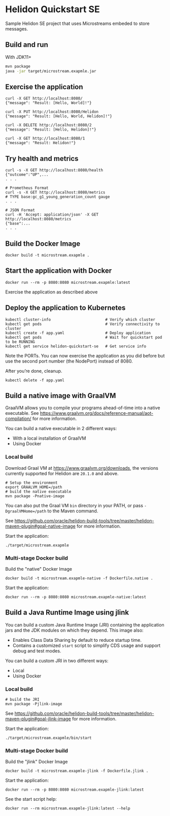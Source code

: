 # Helidon Quickstart SE

Sample Helidon SE project that uses Microstreams embeded to store messages.

## Build and run

With JDK11+
```bash
mvn package
java -jar target/microstream.exapmle.jar
```

## Exercise the application

```
curl -X GET http://localhost:8080/
{"message": "Result: [Hello, World]!"}

curl -X PUT http://localhost:8080/Helidon
{"message": "Result: [Hello, World, Helidon]!"}

curl -X DELETE http://localhost:8080/2
{"message": "Result: [Hello, Helidon]!"}

curl -X GET http://localhost:8080/1
{"message": "Result: Helidon!"}
```

## Try health and metrics

```
curl -s -X GET http://localhost:8080/health
{"outcome":"UP",...
. . .

# Prometheus Format
curl -s -X GET http://localhost:8080/metrics
# TYPE base:gc_g1_young_generation_count gauge
. . .

# JSON Format
curl -H 'Accept: application/json' -X GET http://localhost:8080/metrics
{"base":...
. . .

```

## Build the Docker Image

```
docker build -t microstream.exapmle .
```

## Start the application with Docker

```
docker run --rm -p 8080:8080 microstream.exapmle:latest
```

Exercise the application as described above

## Deploy the application to Kubernetes

```
kubectl cluster-info                        # Verify which cluster
kubectl get pods                            # Verify connectivity to cluster
kubectl create -f app.yaml                  # Deploy application
kubectl get pods                            # Wait for quickstart pod to be RUNNING
kubectl get service helidon-quickstart-se   # Get service info
```

Note the PORTs. You can now exercise the application as you did before but use the second
port number (the NodePort) instead of 8080.

After you’re done, cleanup.

```
kubectl delete -f app.yaml
```

## Build a native image with GraalVM

GraalVM allows you to compile your programs ahead-of-time into a native
 executable. See https://www.graalvm.org/docs/reference-manual/aot-compilation/
 for more information.

You can build a native executable in 2 different ways:
* With a local installation of GraalVM
* Using Docker

### Local build

Download Graal VM at https://www.graalvm.org/downloads, the versions
 currently supported for Helidon are `20.1.0` and above.

```
# Setup the environment
export GRAALVM_HOME=/path
# build the native executable
mvn package -Pnative-image
```

You can also put the Graal VM `bin` directory in your PATH, or pass
 `-DgraalVMHome=/path` to the Maven command.

See https://github.com/oracle/helidon-build-tools/tree/master/helidon-maven-plugin#goal-native-image
 for more information.

Start the application:

```
./target/microstream.exapmle
```

### Multi-stage Docker build

Build the "native" Docker Image

```
docker build -t microstream.exapmle-native -f Dockerfile.native .
```

Start the application:

```
docker run --rm -p 8080:8080 microstream.exapmle-native:latest
```

## Build a Java Runtime Image using jlink

You can build a custom Java Runtime Image (JRI) containing the application jars and the JDK modules 
on which they depend. This image also:

* Enables Class Data Sharing by default to reduce startup time. 
* Contains a customized `start` script to simplify CDS usage and support debug and test modes. 
 
You can build a custom JRI in two different ways:
* Local
* Using Docker


### Local build

```
# build the JRI
mvn package -Pjlink-image
```

See https://github.com/oracle/helidon-build-tools/tree/master/helidon-maven-plugin#goal-jlink-image
 for more information.

Start the application:

```
./target/microstream.exapmle/bin/start
```

### Multi-stage Docker build

Build the "jlink" Docker Image

```
docker build -t microstream.exapmle-jlink -f Dockerfile.jlink .
```

Start the application:

```
docker run --rm -p 8080:8080 microstream.exapmle-jlink:latest
```

See the start script help:

```
docker run --rm microstream.exapmle-jlink:latest --help
```
